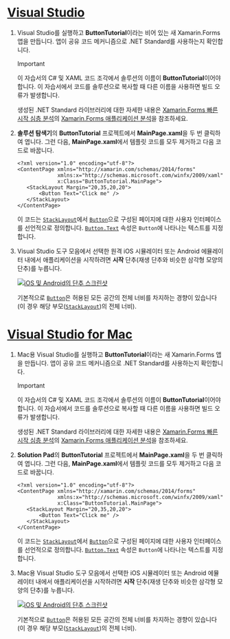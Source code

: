 # <a name="visual-studiotabvswin"></a>[Visual Studio](#tab/vswin)

1. Visual Studio를 실행하고 **ButtonTutorial**이라는 비어 있는 새 Xamarin.Forms 앱을 만듭니다. 앱이 공유 코드 메커니즘으로 .NET Standard를 사용하는지 확인합니다.

    > [!IMPORTANT]
    > 이 자습서의 C# 및 XAML 코드 조각에서 솔루션의 이름이 **ButtonTutorial**이어야 합니다. 이 자습서에서 코드를 솔루션으로 복사할 때 다른 이름을 사용하면 빌드 오류가 발생합니다.

    생성된 .NET Standard 라이브러리에 대한 자세한 내용은 [Xamarin.Forms 빠른 시작 심층 분석](~/get-started/first-app/index.md)의 [Xamarin.Forms 애플리케이션 분석](~/get-started/first-app/index.md)을 참조하세요.

1. **솔루션 탐색기**의 **ButtonTutorial** 프로젝트에서 **MainPage.xaml**을 두 번 클릭하여 엽니다. 그런 다음, **MainPage.xaml**에서 템플릿 코드를 모두 제거하고 다음 코드로 바꿉니다.

    ```xaml
    <?xml version="1.0" encoding="utf-8"?>    
    <ContentPage xmlns="http://xamarin.com/schemas/2014/forms"
                 xmlns:x="http://schemas.microsoft.com/winfx/2009/xaml"
                 x:Class="ButtonTutorial.MainPage">
       <StackLayout Margin="20,35,20,20">
           <Button Text="Click me" />
       </StackLayout>
    </ContentPage>
    ```

    이 코드는 [`StackLayout`](xref:Xamarin.Forms.StackLayout)에서 [`Button`](xref:Xamarin.Forms.Button)으로 구성된 페이지에 대한 사용자 인터페이스를 선언적으로 정의합니다. [`Button.Text`](xref:Xamarin.Forms.Button.Text) 속성은 `Button`에 나타나는 텍스트를 지정합니다.

1. Visual Studio 도구 모음에서 선택한 원격 iOS 시뮬레이터 또는 Android 에뮬레이터 내에서 애플리케이션을 시작하려면 **시작** 단추(재생 단추와 비슷한 삼각형 모양의 단추)를 누릅니다.

    [![iOS 및 Android의 단추 스크린샷](../images/create-button.png "텍스트가 포함된 단추")](../images/create-button-large.png#lightbox "텍스트가 포함된 단추")

    기본적으로 [`Button`](xref:Xamarin.Forms.Button)은 허용된 모든 공간의 전체 너비를 차지하는 경향이 있습니다(이 경우 해당 부모([`StackLayout`](xref:Xamarin.Forms.StackLayout))의 전체 너비).

# <a name="visual-studio-for-mactabvsmac"></a>[Visual Studio for Mac](#tab/vsmac)

1. Mac용 Visual Studio를 실행하고 **ButtonTutorial**이라는 새 Xamarin.Forms 앱을 만듭니다. 앱이 공유 코드 메커니즘으로 .NET Standard를 사용하는지 확인합니다.

    > [!IMPORTANT]
    > 이 자습서의 C# 및 XAML 코드 조각에서 솔루션의 이름이 **ButtonTutorial**이어야 합니다. 이 자습서에서 코드를 솔루션으로 복사할 때 다른 이름을 사용하면 빌드 오류가 발생합니다.

    생성된 .NET Standard 라이브러리에 대한 자세한 내용은 [Xamarin.Forms 빠른 시작 심층 분석](~/get-started/first-app/index.md)의 [Xamarin.Forms 애플리케이션 분석](~/get-started/first-app/index.md)을 참조하세요.

1. **Solution Pad**의 **ButtonTutorial** 프로젝트에서 **MainPage.xaml**을 두 번 클릭하여 엽니다. 그런 다음, **MainPage.xaml**에서 템플릿 코드를 모두 제거하고 다음 코드로 바꿉니다.

    ```xaml
    <?xml version="1.0" encoding="utf-8"?>
    <ContentPage xmlns="http://xamarin.com/schemas/2014/forms"
                 xmlns:x="http://schemas.microsoft.com/winfx/2009/xaml"
                 x:Class="ButtonTutorial.MainPage">
       <StackLayout Margin="20,35,20,20">
           <Button Text="Click me" />
       </StackLayout>
    </ContentPage>
    ```

    이 코드는 [`StackLayout`](xref:Xamarin.Forms.StackLayout)에서 [`Button`](xref:Xamarin.Forms.Button)으로 구성된 페이지에 대한 사용자 인터페이스를 선언적으로 정의합니다. [`Button.Text`](xref:Xamarin.Forms.Button.Text) 속성은 `Button`에 나타나는 텍스트를 지정합니다.

1. Mac용 Visual Studio 도구 모음에서 선택한 iOS 시뮬레이터 또는 Android 에뮬레이터 내에서 애플리케이션을 시작하려면 **시작** 단추(재생 단추와 비슷한 삼각형 모양의 단추)를 누릅니다.

    [![iOS 및 Android의 단추 스크린샷](../images/create-button.png "텍스트가 포함된 단추")](../images/create-button-large.png#lightbox "텍스트가 포함된 단추")

    기본적으로 [`Button`](xref:Xamarin.Forms.Button)은 허용된 모든 공간의 전체 너비를 차지하는 경향이 있습니다(이 경우 해당 부모([`StackLayout`](xref:Xamarin.Forms.StackLayout))의 전체 너비).
